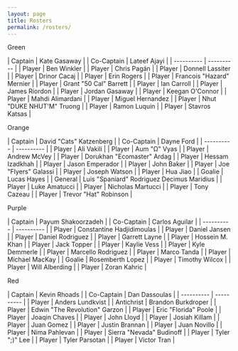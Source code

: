```yaml
---
layout: page
title: Rosters
permalink: /rosters/
---
```


<!-- begin row news updates -->
<!--
<div class="card bg-light text-center my-3">
<div class="card-header text-center">
    PSA
</div>
<div class="card-body" markdown=1>
**These are not the final rosters**, this a preliminary cut for exec team purposes. Balancing will occur after more sign ups :D

Generally speaking we are trying to retain previous teams, but there will be some edits to ensure competitive play.
</div>
</div>
-->
<!-- end row news updates -->

<div class="row">

<div class="col-md-3 pb-2">
<div class="card">
<div class="card-header text-center text-white bg-green">Green</div>
<div class="card-body w-100" markdown=1>

| Captain | Kate Gasaway |
| Co-Captain | Lateef Ajayi |
| ---------- | ---------- |
| Player | Ben Winkler |
| Player | Chris Pagán |
| Player | Donnell Lassiter |
| Player | Drinor Cacaj |
| Player | Erin Rogers |
| Player | Francois "Hazard" Mernier |
| Player | Grant "50 Cal" Barrett |
| Player | Ian Carroll |
| Player | James Riordon |
| Player | Jordan Gasaway |
| Player | Keegan O'Connor |
| Player | Mahdi Alimardani |
| Player | Miguel Hernandez |
| Player | Nhut "DUKE NHUT'M" Truong |
| Player | Ramon Luquin |
| Player | Stavros Katsas |

</div>
</div>
</div>

<div class="col-md-3 pb-2">
<div class="card">
<div class="card-header text-center text-white bg-orange">Orange</div>
<div class="card-body w-100" markdown=1>

| Captain | David "Cats" Katzenberg |
| Co-Captain | Dayne Ford |
| ---------- | ---------- |
| Player | Ali Vakili |
| Player | Aum "Ω" Vyas |
| Player | Andrew McVey |
| Player | Dorukhan "Ecomaster" Ardag |
| Player | Hessam Izadkhah |
| Player | Jason Emperador |
| Player | John Baker |
| Player | Joe "Flyers" Galassi |
| Player | Joseph Watson |
| Player | Hua Jiao |
| Goalie | Lucas Hayes |
| General | Luis "Spaniard" Rodriguez Decimus Maridius |
| Player | Luke Amatucci |
| Player | Nicholas Martucci |
| Player | Tony Cazeau |
| Player | Trevor "Hat" Robinson |

</div>
</div>
</div>

<div class="col-md-3 pb-2">
<div class="card">
<div class="card-header text-center text-white bg-purple">Purple</div>
<div class="card-body w-100" markdown=1>

| Captain | Payum Shakoorzadeh |
| Co-Captain | Carlos Aguilar |
| ---------- | ---------- |
| Player | Constantine Hadjidimoulas |
| Player | Daniel Jansen |
| Player | Daniel Rodriguez |
| Player | Garrett Layne |
| Player | Hossein M. Khan |
| Player | Jack Topper |
| Player | Kaylie Vess |
| Player | Kyle Demmerle |
| Player | Marcello Rodriguez |
| Player | Marco Tanda |
| Player | Michael MacKay |
| Goalie | Rosemberth Lopez |
| Player | Timothy Wilcox |
| Player | Will Alberding |
| Player | Zoran Kahric |

</div>
</div>
</div>

<div class="col-md-3 pb-2">
<div class="card">
<div class="card-header text-center text-white bg-red">Red</div>
<div class="card-body w-100" markdown=1>

| Captain | Kevin Rhoads |
| Co-Captain | Dan Dassoulas |
| ---------- | ---------- |
| Player | Anders Lundkvist |
| Antichrist | Brandon Burkdroper |
| Player | Edwin "The Revolution" Garzon |
| Player | Eric "Florida" Poole |
| Player | Joaqin Chaves |
| Player | John Lloyd |
| Player | Josiah Killam |
| Player | Juan Gomez |
| Player | Justin Brannan |
| Player | Juan Novillo |
| Player | Nima Pahlevan |
| Player | Sierra "Nevada" Budinoff |
| Player | Tyler ";)" Lee |
| Player | Tyler Parsotan |
| Player | Victor Tran |

</div>
</div>
</div>

</div>
<!-- end row -->

<!--
<div class="row">

<div class="col-md-3">
<div class="card">
<div class="card-header text-center text-white bg-green">Green</div>
<div class="card-body w-100" markdown=1>

| Recruiter | Kate Gasaway |
| ---------- | ---------- |
| Player | Amy McNally |
| Player | Derek Val-Addo |
| Player | Jeremy Gross |
| Player | Steven Owolabi |
| Player | Taiwo Oluyemo |
| Player | Tyler Salkowski |
| Player | Uzoije Anison |
| Player | Zack Chilton |

</div>
</div>
</div>

<div class="col-md-3">
<div class="card">
<div class="card-header text-center text-white bg-orange">Orange</div>
<div class="card-body w-100" markdown=1>

| Recruiter | Dayne Ford |
| ---------- | ---------- |
| Player | Aum "Ω" Vyas |
| Player | Fan Wu |
| Player | Jaime Esper |
| Player | Jimmy Ni "Cricket" |
| Player | Khashy Parsay |
| Player | Kunpeng Zhang |
| Player | Seth Abramczyk |
| Player | Titus Szobody  |

</div>
</div>
</div>

<div class="col-md-3">
<div class="card">
<div class="card-header text-center text-white bg-purple">Purple</div>
<div class="card-body w-100" markdown=1>

| Recruiter | Payum Shakoorzadeh |
| ---------- | ---------- |
| Player | Andy Vernor |
| Player | Anibal Robles  |
| Player | Brian Cox |
| Player | David Hawbecker |
| Player | Emily Cassidy |
| Player | Nico Moldovean  |
| Player | Paul Kennedy |
| Player | Sepehr Sarbakhshian |
| Player | Tosh Keune |

</div>
</div>
</div>

<div class="col-md-3">
<div class="card">
<div class="card-header text-center text-white bg-red">Red</div>
<div class="card-body w-100" markdown=1>

| Recruiter | Kevin Rhoads |
| ---------- | ---------- |
| Player | Alejandro Rodriguez |
| Player | Charles Dorsey |
| Player | Christian "Rio" Calian |
| Player | Curtiss Burnett |
| Player | Ed Santos Jr |
| Player | Ed "Tio" Santos Sr |
| Player | Masoud Soltanveis |
| Player | Miguel Briones Ruiz |
| Player | Moustafa "Mo" Ahmed |
| Player | Najaf Ali  |
| Player | Tony Cazeau |
| Player | Tony Martinez |

</div>
</div>
</div>

</div>
--> 
<!-- end row -->
